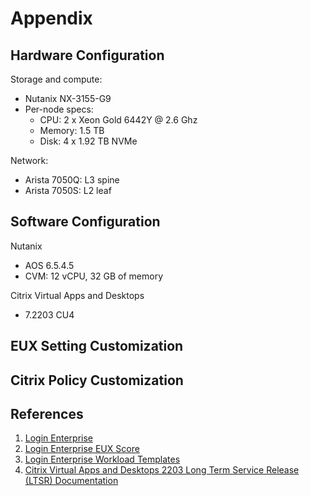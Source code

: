 # Appendix

## Hardware Configuration

Storage and compute:

- Nutanix NX-3155-G9
- Per-node specs:
  - CPU: 2 x Xeon Gold 6442Y @ 2.6 Ghz
  - Memory: 1.5 TB
  - Disk: 4 x 1.92 TB NVMe

Network:

- Arista 7050Q: L3 spine
- Arista 7050S: L2 leaf

## Software Configuration

Nutanix

- AOS 6.5.4.5
- CVM: 12 vCPU, 32 GB of memory

Citrix Virtual Apps and Desktops

- 7.2203 CU4

## EUX Setting Customization

## Citrix Policy Customization

## References

1.  [Login Enterprise](https://www.loginvsi.com/)
2.  [Login Enterprise EUX Score](https://support.loginvsi.com/hc/en-us/articles/4408717958162-Login-Enterprise-EUX-Score-#h_01GS8W30049HVB851TX60TDKS3)
3.  [Login Enterprise Workload Templates](https://support.loginvsi.com/hc/en-us/sections/360001765419-Workload-Templates)
4.  [Citrix Virtual Apps and Desktops 2203 Long Term Service Release (LTSR) Documentation](https://docs.citrix.com/en-us/citrix-virtual-apps-desktops/2203-ltsr/)

